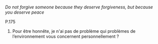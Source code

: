 *Do not forgive someone because they deserve forgiveness, but because you deserve peace*

P.175

1. Pour être honnête, je n'ai pas de problème qui problèmes de l’environnement vous concernent personnellement ?